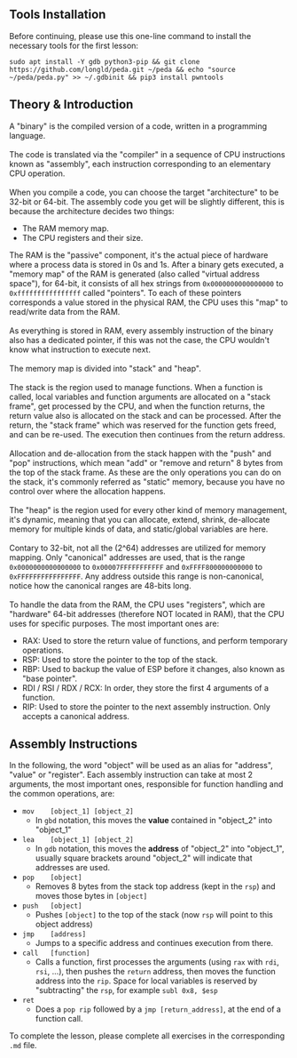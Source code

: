 ## Tools Installation
Before continuing, please use this one-line command to install the necessary tools for the first lesson:
```
sudo apt install -Y gdb python3-pip && git clone https://github.com/longld/peda.git ~/peda && echo "source ~/peda/peda.py" >> ~/.gdbinit && pip3 install pwntools
```

## Theory & Introduction

A "binary" is the compiled version of a code, written in a programming language.\
\
The code is translated via the "compiler" in a sequence of CPU instructions known as "assembly", each instruction corresponding to an elementary CPU operation.\
\
When you compile a code, you can choose the target "architecture" to be 32-bit or 64-bit. The assembly code you get will be slightly different, this is because the architecture decides two things:
- The RAM memory map.
- The CPU registers and their size.

The RAM is the "passive" component, it's the actual piece of hardware where a process data is stored in 0s and 1s. After a binary gets executed, a "memory map" of the RAM is generated (also called "virtual address space"), for 64-bit, it consists of all hex strings from `0x0000000000000000` to `0xffffffffffffffff` called "pointers". To each of these pointers corresponds a value stored in the physical RAM, the CPU uses this "map" to read/write data from the RAM.\
\
As everything is stored in RAM, every assembly instruction of the binary also has a dedicated pointer, if this was not the case, the CPU wouldn't know what instruction to execute next.\
\
The memory map is divided into "stack" and "heap".\
\
The stack is the region used to manage functions. When a function is called, local variables and function arguments are allocated on a "stack frame", get processed by the CPU, and when the function returns, the return value also is allocated on the stack and can be processed. After the return, the "stack frame" which was reserved for the function gets freed, and can be re-used. The execution then continues from the return address.\
\
Allocation and de-allocation from the stack happen with the "push" and "pop" instructions, which mean "add" or "remove and return" 8 bytes from the top of the stack frame. As these are the only operations you can do on the stack, it's commonly referred as "static" memory, because you have no control over where the allocation happens.\
\
The "heap" is the region used for every other kind of memory management, it's dynamic, meaning that you can allocate, extend, shrink, de-allocate memory for multiple kinds of data, and static/global variables are here.\
\
Contary to 32-bit, not all the (2^64) addresses are utilized for memory mapping. Only "canonical" addresses are used, that is the range `0x0000000000000000` to `0x00007FFFFFFFFFFF` and `0xFFFF800000000000` to `0xFFFFFFFFFFFFFFFF`. Any address outside this range is non-canonical, notice how the canonical ranges are 48-bits long.\
\
To handle the data from the RAM, the CPU uses "registers", which are "hardware" 64-bit addresses (therefore NOT located in RAM), that the CPU uses for specific purposes. The most important ones are:
- RAX: Used to store the return value of functions, and perform temporary operations.
- RSP: Used to store the pointer to the top of the stack.
- RBP: Used to backup the value of ESP before it changes, also known as "base pointer".
- RDI / RSI / RDX / RCX: In order, they store the first 4 arguments of a function.
- RIP: Used to store the pointer to the next assembly instruction. Only accepts a canonical address.

## Assembly Instructions

In the following, the word "object" will be used as an alias for "address", "value" or "register". Each assembly instruction can take at most 2 arguments, the most important ones, responsible for function handling and the common operations, are:
- `mov    [object_1] [object_2]`
  - In `gbd` notation, this moves the **value** contained in "object_2" into "object_1"
- `lea    [object_1] [object_2]`
  - In `gdb` notation, this moves the **address** of "object_2" into "object_1", usually square brackets around "object_2" will indicate that addresses are used.
- `pop    [object]`
  - Removes 8 bytes from the stack top address (kept in the `rsp`) and moves those bytes in `[object]`
- `push   [object]`
  - Pushes `[object]` to the top of the stack (now `rsp` will point to this object address)
- `jmp    [address]`
  - Jumps to a specific address and continues execution from there.
- `call   [function]`
  - Calls a function, first processes the arguments (using `rax` with `rdi`, `rsi`, ...), then pushes the `return` address, then moves the function address into the `rip`. Space for local variables is reserved by "subtracting" the `rsp`, for example `subl 0x8, $esp`
- `ret`    
  - Does a `pop rip` followed by a `jmp [return_address]`, at the end of a function call.

To complete the lesson, please complete all exercises in the corresponding `.md` file.
